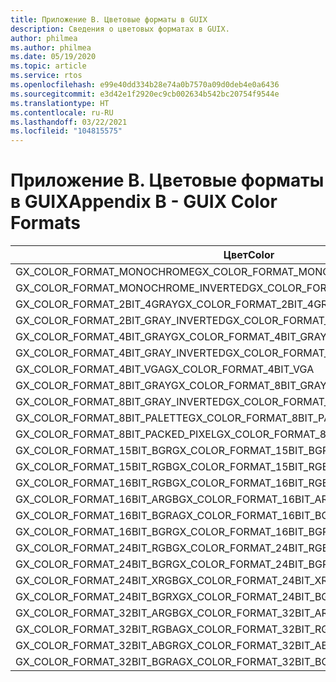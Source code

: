 ```yaml
---
title: Приложение B. Цветовые форматы в GUIX
description: Сведения о цветовых форматах в GUIX.
author: philmea
ms.author: philmea
ms.date: 05/19/2020
ms.topic: article
ms.service: rtos
ms.openlocfilehash: e99e40dd334b28e74a0b7570a09d0deb4e0a6436
ms.sourcegitcommit: e3d42e1f2920ec9cb002634b542bc20754f9544e
ms.translationtype: HT
ms.contentlocale: ru-RU
ms.lasthandoff: 03/22/2021
ms.locfileid: "104815575"
---
```

# <a name="appendix-b---guix-color-formats"></a><span data-ttu-id="e6d40-103">Приложение B. Цветовые форматы в GUIX</span><span class="sxs-lookup"><span data-stu-id="e6d40-103">Appendix B - GUIX Color Formats</span></span>

| <span data-ttu-id="e6d40-104">Цвет</span><span class="sxs-lookup"><span data-stu-id="e6d40-104">Color</span></span>                               | <span data-ttu-id="e6d40-105">Значение</span><span class="sxs-lookup"><span data-stu-id="e6d40-105">Value</span></span> |
|------------------------------------ | ----- |
| <span data-ttu-id="e6d40-106">GX_COLOR_FORMAT_MONOCHROME</span><span class="sxs-lookup"><span data-stu-id="e6d40-106">GX_COLOR_FORMAT_MONOCHROME</span></span>          | <span data-ttu-id="e6d40-107">1</span><span class="sxs-lookup"><span data-stu-id="e6d40-107">1</span></span>     |
| <span data-ttu-id="e6d40-108">GX_COLOR_FORMAT_MONOCHROME_INVERTED</span><span class="sxs-lookup"><span data-stu-id="e6d40-108">GX_COLOR_FORMAT_MONOCHROME_INVERTED</span></span> | <span data-ttu-id="e6d40-109">2</span><span class="sxs-lookup"><span data-stu-id="e6d40-109">2</span></span>     |
| <span data-ttu-id="e6d40-110">GX_COLOR_FORMAT_2BIT_4GRAY</span><span class="sxs-lookup"><span data-stu-id="e6d40-110">GX_COLOR_FORMAT_2BIT_4GRAY</span></span>          | <span data-ttu-id="e6d40-111">3</span><span class="sxs-lookup"><span data-stu-id="e6d40-111">3</span></span>     |
| <span data-ttu-id="e6d40-112">GX_COLOR_FORMAT_2BIT_GRAY_INVERTED</span><span class="sxs-lookup"><span data-stu-id="e6d40-112">GX_COLOR_FORMAT_2BIT_GRAY_INVERTED</span></span>  | <span data-ttu-id="e6d40-113">4</span><span class="sxs-lookup"><span data-stu-id="e6d40-113">4</span></span>     |
| <span data-ttu-id="e6d40-114">GX_COLOR_FORMAT_4BIT_GRAY</span><span class="sxs-lookup"><span data-stu-id="e6d40-114">GX_COLOR_FORMAT_4BIT_GRAY</span></span>           | <span data-ttu-id="e6d40-115">5</span><span class="sxs-lookup"><span data-stu-id="e6d40-115">5</span></span>     |
| <span data-ttu-id="e6d40-116">GX_COLOR_FORMAT_4BIT_GRAY_INVERTED</span><span class="sxs-lookup"><span data-stu-id="e6d40-116">GX_COLOR_FORMAT_4BIT_GRAY_INVERTED</span></span>  | <span data-ttu-id="e6d40-117">6</span><span class="sxs-lookup"><span data-stu-id="e6d40-117">6</span></span>     |
| <span data-ttu-id="e6d40-118">GX_COLOR_FORMAT_4BIT_VGA</span><span class="sxs-lookup"><span data-stu-id="e6d40-118">GX_COLOR_FORMAT_4BIT_VGA</span></span>            | <span data-ttu-id="e6d40-119">7</span><span class="sxs-lookup"><span data-stu-id="e6d40-119">7</span></span>     |
| <span data-ttu-id="e6d40-120">GX_COLOR_FORMAT_8BIT_GRAY</span><span class="sxs-lookup"><span data-stu-id="e6d40-120">GX_COLOR_FORMAT_8BIT_GRAY</span></span>           | <span data-ttu-id="e6d40-121">8</span><span class="sxs-lookup"><span data-stu-id="e6d40-121">8</span></span>     |
| <span data-ttu-id="e6d40-122">GX_COLOR_FORMAT_8BIT_GRAY_INVERTED</span><span class="sxs-lookup"><span data-stu-id="e6d40-122">GX_COLOR_FORMAT_8BIT_GRAY_INVERTED</span></span>  | <span data-ttu-id="e6d40-123">9</span><span class="sxs-lookup"><span data-stu-id="e6d40-123">9</span></span>     |
| <span data-ttu-id="e6d40-124">GX_COLOR_FORMAT_8BIT_PALETTE</span><span class="sxs-lookup"><span data-stu-id="e6d40-124">GX_COLOR_FORMAT_8BIT_PALETTE</span></span>        | <span data-ttu-id="e6d40-125">10</span><span class="sxs-lookup"><span data-stu-id="e6d40-125">10</span></span>    |
| <span data-ttu-id="e6d40-126">GX_COLOR_FORMAT_8BIT_PACKED_PIXEL</span><span class="sxs-lookup"><span data-stu-id="e6d40-126">GX_COLOR_FORMAT_8BIT_PACKED_PIXEL</span></span>   | <span data-ttu-id="e6d40-127">11</span><span class="sxs-lookup"><span data-stu-id="e6d40-127">11</span></span>    |
| <span data-ttu-id="e6d40-128">GX_COLOR_FORMAT_15BIT_BGR</span><span class="sxs-lookup"><span data-stu-id="e6d40-128">GX_COLOR_FORMAT_15BIT_BGR</span></span>           | <span data-ttu-id="e6d40-129">12</span><span class="sxs-lookup"><span data-stu-id="e6d40-129">12</span></span>    |
| <span data-ttu-id="e6d40-130">GX_COLOR_FORMAT_15BIT_RGB</span><span class="sxs-lookup"><span data-stu-id="e6d40-130">GX_COLOR_FORMAT_15BIT_RGB</span></span>           | <span data-ttu-id="e6d40-131">13</span><span class="sxs-lookup"><span data-stu-id="e6d40-131">13</span></span>    |
| <span data-ttu-id="e6d40-132">GX_COLOR_FORMAT_16BIT_RGB</span><span class="sxs-lookup"><span data-stu-id="e6d40-132">GX_COLOR_FORMAT_16BIT_RGB</span></span>           | <span data-ttu-id="e6d40-133">14</span><span class="sxs-lookup"><span data-stu-id="e6d40-133">14</span></span>    |
| <span data-ttu-id="e6d40-134">GX_COLOR_FORMAT_16BIT_ARGB</span><span class="sxs-lookup"><span data-stu-id="e6d40-134">GX_COLOR_FORMAT_16BIT_ARGB</span></span>          | <span data-ttu-id="e6d40-135">15</span><span class="sxs-lookup"><span data-stu-id="e6d40-135">15</span></span>    |
| <span data-ttu-id="e6d40-136">GX_COLOR_FORMAT_16BIT_BGRA</span><span class="sxs-lookup"><span data-stu-id="e6d40-136">GX_COLOR_FORMAT_16BIT_BGRA</span></span>          | <span data-ttu-id="e6d40-137">16</span><span class="sxs-lookup"><span data-stu-id="e6d40-137">16</span></span>    |
| <span data-ttu-id="e6d40-138">GX_COLOR_FORMAT_16BIT_BGR</span><span class="sxs-lookup"><span data-stu-id="e6d40-138">GX_COLOR_FORMAT_16BIT_BGR</span></span>           | <span data-ttu-id="e6d40-139">17</span><span class="sxs-lookup"><span data-stu-id="e6d40-139">17</span></span>    |
| <span data-ttu-id="e6d40-140">GX_COLOR_FORMAT_24BIT_RGB</span><span class="sxs-lookup"><span data-stu-id="e6d40-140">GX_COLOR_FORMAT_24BIT_RGB</span></span>           | <span data-ttu-id="e6d40-141">18</span><span class="sxs-lookup"><span data-stu-id="e6d40-141">18</span></span>    |
| <span data-ttu-id="e6d40-142">GX_COLOR_FORMAT_24BIT_BGR</span><span class="sxs-lookup"><span data-stu-id="e6d40-142">GX_COLOR_FORMAT_24BIT_BGR</span></span>           | <span data-ttu-id="e6d40-143">19</span><span class="sxs-lookup"><span data-stu-id="e6d40-143">19</span></span>    |
| <span data-ttu-id="e6d40-144">GX_COLOR_FORMAT_24BIT_XRGB</span><span class="sxs-lookup"><span data-stu-id="e6d40-144">GX_COLOR_FORMAT_24BIT_XRGB</span></span>          | <span data-ttu-id="e6d40-145">20</span><span class="sxs-lookup"><span data-stu-id="e6d40-145">20</span></span>    |
| <span data-ttu-id="e6d40-146">GX_COLOR_FORMAT_24BIT_BGRX</span><span class="sxs-lookup"><span data-stu-id="e6d40-146">GX_COLOR_FORMAT_24BIT_BGRX</span></span>          | <span data-ttu-id="e6d40-147">21</span><span class="sxs-lookup"><span data-stu-id="e6d40-147">21</span></span>    |
| <span data-ttu-id="e6d40-148">GX_COLOR_FORMAT_32BIT_ARGB</span><span class="sxs-lookup"><span data-stu-id="e6d40-148">GX_COLOR_FORMAT_32BIT_ARGB</span></span>          | <span data-ttu-id="e6d40-149">22</span><span class="sxs-lookup"><span data-stu-id="e6d40-149">22</span></span>    |
| <span data-ttu-id="e6d40-150">GX_COLOR_FORMAT_32BIT_RGBA</span><span class="sxs-lookup"><span data-stu-id="e6d40-150">GX_COLOR_FORMAT_32BIT_RGBA</span></span>          | <span data-ttu-id="e6d40-151">23</span><span class="sxs-lookup"><span data-stu-id="e6d40-151">23</span></span>    |
| <span data-ttu-id="e6d40-152">GX_COLOR_FORMAT_32BIT_ABGR</span><span class="sxs-lookup"><span data-stu-id="e6d40-152">GX_COLOR_FORMAT_32BIT_ABGR</span></span>          | <span data-ttu-id="e6d40-153">24</span><span class="sxs-lookup"><span data-stu-id="e6d40-153">24</span></span>    |
| <span data-ttu-id="e6d40-154">GX_COLOR_FORMAT_32BIT_BGRA</span><span class="sxs-lookup"><span data-stu-id="e6d40-154">GX_COLOR_FORMAT_32BIT_BGRA</span></span>          | <span data-ttu-id="e6d40-155">25</span><span class="sxs-lookup"><span data-stu-id="e6d40-155">25</span></span>    |